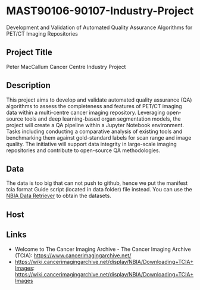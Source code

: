 # MAST90106-90107-Industry-Project
Development and Validation of Automated Quality Assurance Algorithms for PET/CT Imaging Repositories

## Project Title
Peter MacCallum Cancer Centre Industry Project 

## Description
This project aims to develop and validate automated quality assurance (QA) algorithms to assess the completeness and features of PET/CT imaging data within a multi-centre cancer imaging repository. Leveraging open-source tools and deep learning-based organ segmentation models, the project will create a QA pipeline within a Jupyter Notebook environment. Tasks including conducting a comparative analysis of existing tools and benchmarking them against gold-standard labels for scan range and image quality. The initiative will support data integrity in large-scale imaging repositories and contribute to open-source QA methodologies.

## Data
The data is too big that can not push to github, hence we put the manifest tcia format Guide script (located in data folder) file instead. You can use the [NBIA Data Retriever](https://wiki.cancerimagingarchive.net/display/NBIA/Downloading+TCIA+Images) to obtain the datasets.

## Host

## Links
- Welcome to The Cancer Imaging Archive - The Cancer Imaging Archive (TCIA): https://www.cancerimagingarchive.net/
- https://wiki.cancerimagingarchive.net/display/NBIA/Downloading+TCIA+Images: https://wiki.cancerimagingarchive.net/display/NBIA/Downloading+TCIA+Images
